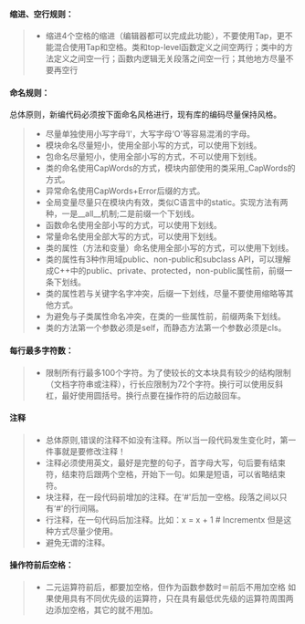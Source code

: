 #### 缩进、空行规则：
> * 缩进4个空格的缩进（编辑器都可以完成此功能），不要使用Tap，更不能混合使用Tap和空格。类和top-level函数定义之间空两行；类中的方法定义之间空一行；函数内逻辑无关段落之间空一行；其他地方尽量不要再空行  
#### 命名规则：
总体原则，新编代码必须按下面命名风格进行，现有库的编码尽量保持风格。
> * 尽量单独使用小写字母‘l'，大写字母‘O'等容易混淆的字母。
> * 模块命名尽量短小，使用全部小写的方式，可以使用下划线。
> * 包命名尽量短小，使用全部小写的方式，不可以使用下划线。
> * 类的命名使用CapWords的方式，模块内部使用的类采用_CapWords的方式。
> * 异常命名使用CapWords+Error后缀的方式。
> * 全局变量尽量只在模块内有效，类似C语言中的static。实现方法有两种，一是__all__机制;二是前缀一个下划线。
> * 函数命名使用全部小写的方式，可以使用下划线。
> * 常量命名使用全部大写的方式，可以使用下划线。
> * 类的属性（方法和变量）命名使用全部小写的方式，可以使用下划线。
> * 类的属性有3种作用域public、non-public和subclass API，可以理解成C++中的public、private、protected，non-public属性前，前缀一条下划线。
> * 类的属性若与关键字名字冲突，后缀一下划线，尽量不要使用缩略等其他方式。
> * 为避免与子类属性命名冲突，在类的一些属性前，前缀两条下划线。
> * 类的方法第一个参数必须是self，而静态方法第一个参数必须是cls。
#### 每行最多字符数：
> * 限制所有行最多100个字符。为了使较长的文本块具有较少的结构限制（文档字符串或注释），行长应限制为72个字符。换行可以使用反斜杠，最好使用圆括号。换行点要在操作符的后边敲回车。
#### 注释
> * 总体原则,错误的注释不如没有注释。所以当一段代码发生变化时，第一件事就是要修改注释！
> * 注释必须使用英文，最好是完整的句子，首字母大写，句后要有结束符，结束符后跟两个空格，开始下一句。如果是短语，可以省略结束符。
> * 块注释，在一段代码前增加的注释。在‘#'后加一空格。段落之间以只有‘#'的行间隔。
> * 行注释，在一句代码后加注释。比如：x = x + 1 # Incrementx 但是这种方式尽量少使用。
> * 避免无谓的注释。
#### 操作符前后空格：
> * 二元运算符前后，都要加空格，但作为函数参数时＝前后不用加空格
如果使用具有不同优先级的运算符，只在具有最低优先级的运算符周围两边添加空格，其它的就不用加。
